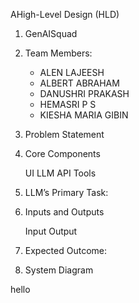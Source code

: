 AHigh-Level Design (HLD)

1. GenAISquad

2. Team Members:
    
    - ALEN LAJEESH
    - ALBERT ABRAHAM
    - DANUSHRI PRAKASH
    - HEMASRI P S
    - KIESHA MARIA GIBIN

3. Problem Statement

    


4. Core Components

    UI
    LLM API
    Tools

 5. LLM’s Primary Task:


6. Inputs and Outputs

    Input
    Output

7. Expected Outcome:


8. System Diagram





hello